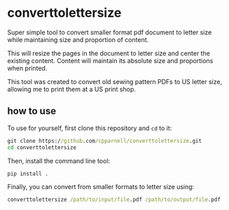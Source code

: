 # converttolettersize
Super simple tool to convert smaller format pdf document to letter size while maintaining size and proportion of content.

This will resize the pages in the document to letter size and center the existing content.
Content will maintain its absolute size and proportions when printed.

This tool was created to convert old sewing pattern PDFs to US letter size, allowing me to print them at a US print shop.

## how to use
To use for yourself, first clone this repository and `cd` to it:
```cmd
git clone https://github.com/cpparnell/converttolettersize.git
cd converttolettersize
```
Then, install the command line tool:
```cmd
pip install . 
```
Finally, you can convert from smaller formats to letter size using:
```cmd
converttolettersize /path/to/input/file.pdf /path/to/output/file.pdf
```
